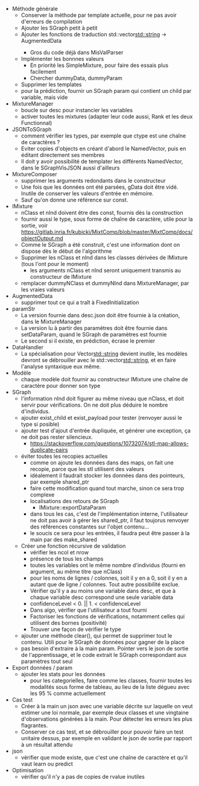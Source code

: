 - Méthode générale
    - Conserver la méthode par template actuelle, pour ne pas avoir d'erreurs de compilation
    - Ajouter les SGraph petit à petit
    - Ajouter les fonctions de traduction std::vector<std::string> -> AugmentedData<Type>
        - Gros du code déjà dans MisValParser
    - Implémenter les bonnnes valeurs
        - En priorité les SimpleMixture, pour faire des essais plus facilement
        - Chercher dummyData, dummyParam
    - Supprimer les templates
    - pour la prédiction, fournir un SGraph param qui contient un child par variable, mais vide
- MixtureManager
    - boucle sur desc pour instancier les variables
    - activer toutes les mixtures (adapter leur code aussi, Rank et les deux Functionnal)
- JSONToSGraph
    - comment vérifier les types, par exemple que ctype est une chaîne de caractères ?
    - Eviter copies d'objects en créant d'abord le NamedVector, puis en éditant directement ses membres
    - Il doit y avoir possibilité de templater les différents NamedVector, dans le SGraphVisJSON aussi d'ailleurs
- MixtureComposer
    - supprimer les arguments redondants dans le constructeur
    - Une fois que les données ont été parsées, gData doit être vidé. Inutile de conserver les valeurs d'entrée en mémoire.
    - Sauf qu'on donne une référence sur const.
- IMixture
    - nClass et nInd doivent être des const, fournis dès la construction
    - fournir aussi le type, sous forme de chaîne de caractère, utile pour la sortie, voir https://gitlab.inria.fr/kubicki/MixtComp/blob/master/MixtComp/docs/objectOutput.md
    - Comme le SGraph a été construit, c'est une information dont on dispose dès le début de l'algorithme
    - Supprimer les nClass et nInd dans les classes dérivées de IMixture (tous l'ont pour le moment)
        - les arguments nClass et nInd seront uniquement transmis au constructeur de IMixture
    - remplacer dummyNClass et dummyNInd dans MixtureManager, par les vraies valeurs
- AugmentedData
    - supprimer tout ce qui a traît à FixedInitialization
- paramStr
    - La version fournie dans desc.json doit être fournie à la création, dans le MixtureManager
    - La version lu à partir des paramètres doit être fournie dans setDataParam, quand le SGraph de paramètres est fournie
    - Le second si il existe, en prédiction, écrase le premier
- DataHandler
    - La spécialisation pour Vector<std::string> devient inutile, les modèles devront se débrouiller avec le std::vector<std::string>, et en faire l'analyse syntaxique eux même.
- Modèle
    - chaque modèle doit fournir au constructeur IMixture une chaîne de caractère pour donner son type
- SGraph
    - l'information nInd doit figurer au même niveau que nClass, et doit servir pour vérifications. On ne doit plus déduire le nombre d'individus.
    - ajouter exist_child et exist_payload pour tester (renvoyer aussi le type si posible)
    - ajouter test d'ajout d'entrée dupliquée, et générer une exception, ça ne doit pas rester silencieux.
        - https://stackoverflow.com/questions/10732074/stl-map-allows-duplicate-pairs
    - éviter toutes les recopies actuelles
        - comme on ajoute les données dans des maps, on fait une recopie, parce que les stl utilisent des valeurs
        - idéalement il faudrait stocker les données dans des pointeurs, par exemple shared_ptr
        - faire cette modification quand tout marche, sinon ce sera trop complexe
        - localisations des retours de SGraph
            - IMixture::exportDataParam
        - dans tous les cas, c'est de l'implémentation interne, l'utilisateur ne doit pas avoir à gérer les shared_ptr, il faut toujorus renvoyer des références constantes sur l'objet contenu...
        - le soucis ce sera pour les entrées, il faudra peut être passer à la main par des make_shared
    - Créer une fonction récursive de validation
        - vérifier les ncol et nrow
        - présence de tous les champs
        - toutes les variables ont le même nombre d'individus (fourni en argument, au même titre que nClass)
        - pour les noms de lignes / colonnes, soit il y en a 0, soit il y en a autant que de ligne / colonnes. Tout autre possibilité exclue.
        - Vérifier qu'il y a au moins une variable dans desc, et que à chaque variable desc correspond une seule variable data
        - confidenceLevel < 0. || 1. < confidenceLevel
        - Dans algo, vérifier que l'utilisateur a tout fourni
        - Factoriser les fonctions de vérifications, notamment celles qui utilisent des bornes (positivité)
        - Trouver une façon de vérifier le type
    - ajouter une méthode clear(), qui permet de supprimer tout le contenu. Utili pour le SGraph de données pour gagner de la place
    - pas besoin d'extraire à la main param. Pointer vers le json de sortie de l'apprentissage, et le code extrait le SGraph correspondant aux paramètres tout seul
- Export données / param
    - ajouter les stats pour les données
        - pour les categorielles, faire comme les classes, fournir toutes les modalités sous forme de tableau, au lieu de la liste dégueu avec les 95 % comme actuellement
- Cas test
    - Créer à la main un json avec une variable décrite sur laquelle on veut estimer une loi normale, par exemple deux classes et une vingtaine d'observations générées à la main. Pour détecter les erreurs les plus flagrantes.
    - Conserver ce cas test, et se débrouiller pour pouvoir faire un test unitaire dessus, par exemple en validant le json de sortie par rapport à un résultat attendu
- json
    - vérifier que mode existe, que c'est une chaîne de caractère et qu'il vaut learn ou predict
- Optimisation
    - vérifier qu'il n'y a pas de copies de rvalue inutiles
